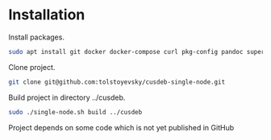 # Installation


Install packages.
```bash
sudo apt install git docker docker-compose curl pkg-config pandoc supervisor python3-pip postgresql postgresql-server-dev-all qemu-user-static whois -y
 ```

Clone project.
```bash
git clone git@github.com:tolstoyevsky/cusdeb-single-node.git
```

Build project in directory ../cusdeb.
 ```bash
sudo ./single-node.sh build ../cusdeb
```
Project depends on some code which is not yet published in GitHub
